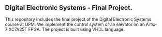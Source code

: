## Digital Electronic Systems - Final Project. 

This repository includes the final project of the Digital Electronic Systems course at UPM. We implement the control system of an elevator on an Artix-7 XC7A25T FPGA. The project is built using VHDL language. 
